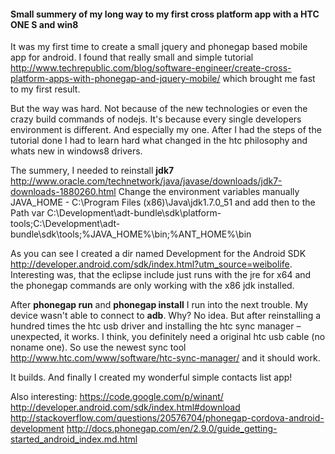 #### Small summery of my long way to my first cross platform app with a HTC ONE S and win8

It was my first time to create a small jquery and phonegap based mobile app for android. I found that really small and simple tutorial http://www.techrepublic.com/blog/software-engineer/create-cross-platform-apps-with-phonegap-and-jquery-mobile/ which brought me fast to my first result.

But the way was hard. Not because of the new technologies or even the crazy build commands of nodejs. It's because every single developers environment is different. And especially my one.
After I had the steps of the tutorial done I had to learn hard what changed in the htc philosophy and whats new in windows8 drivers.

The summery, I needed to reinstall **jdk7** http://www.oracle.com/technetwork/java/javase/downloads/jdk7-downloads-1880260.html
Change the environment variables manually JAVA_HOME - C:\Program Files (x86)\Java\jdk1.7.0_51 and add then to the Path var C:\Development\adt-bundle\sdk\platform-tools;C:\Development\adt-bundle\sdk\tools;%JAVA_HOME%\bin;%ANT_HOME%\bin

As you can see I created a dir named Development for the Android SDK http://developer.android.com/sdk/index.html?utm_source=weibolife. Interesting was, that the eclipse include just runs with the jre for x64 and the phonegap commands are only working with the x86 jdk installed.

After **phonegap run** and **phonegap install** I run into the next trouble. My device wasn't able to connect to **adb**. Why? No idea. But after reinstalling a hundred times the htc usb driver and installing the htc sync manager – unexpected, it works. I think, you definitely need a original htc usb cable (no noname one). So use the newest sync tool http://www.htc.com/www/software/htc-sync-manager/ and it should work.

It builds. And finally I created my wonderful simple contacts list app!

Also interesting:
https://code.google.com/p/winant/
http://developer.android.com/sdk/index.html#download
http://stackoverflow.com/questions/20576704/phonegap-cordova-android-development
http://docs.phonegap.com/en/2.9.0/guide_getting-started_android_index.md.html
